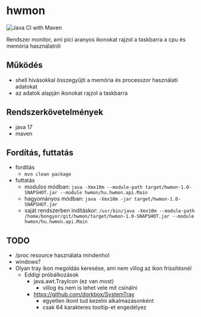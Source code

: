 # hwmon

![Java CI with Maven](https://github.com/bongyor/hwmon/workflows/Java%20CI%20with%20Maven/badge.svg)

Rendszer monitor, ami pici aranyos ikonokat rajzol a taskbarra a cpu és memória használatról

## Működés

* shell hívásokkal összegyűjti a memória és processzor használati adatokat
* az adatok alapján ikonokat rajzol a taskbarra

## Rendszerkövetelmények

* java 17
* maven

## Fordítás, futtatás

* fordítás
  * `mvn clean package`
* futtatás
  * modulos módban: `java -Xmx10m --module-path target/hwmon-1.0-SNAPSHOT.jar --module hwmon/hu.hwmon.api.Main`
  * hagyományos módban: `java -Xmx10m -jar target/hwmon-1.0-SNAPSHOT.jar`
  * saját rendszerben indításkor: `/usr/bin/java -Xmx10m --module-path /home/bongyor/git/hwmon/target/hwmon-1.0-SNAPSHOT.jar --module hwmon/hu.hwmon.api.Main`

## TODO

* /proc resource használata mindenhol
* windows?
* Olyan tray ikon megoldás keresése, ami nem villog az ikon frissítésnél
    * Eddigi próbálkozások
        * java.awt.TrayIcon (ez van most)
            * villog és nem is lehet vele mit csinálni
        * https://github.com/dorkbox/SystemTray
            * egyetlen ikont tud kezelni alkalmazásonként
            * csak 64 karakteres tooltip-et engedélyez 